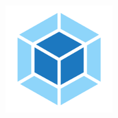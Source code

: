 <p align="center">
    <img alt="webpack logo" src="https://github.com/s-r-x/advanced-frontend-template/blob/master/assets/webpack-logo.png" width="250">
</p>
